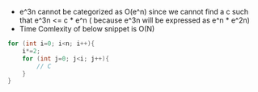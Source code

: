 * e^3n cannot be categorized as O(e^n) since we cannot find a c such that e^3n <= c * e^n ( because e^3n will be expressed as e^n * e^2n)
* Time Comlexity of below snippet is O(N)
```java
for (int i=0; i<n; i++){
    i*=2;
    for (int j=0; j<i; j++){
        // C
    }
}
```


